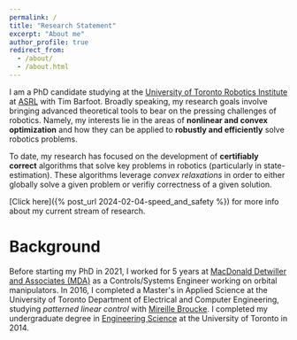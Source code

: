 ```yaml
---
permalink: /
title: "Research Statement"
excerpt: "About me"
author_profile: true
redirect_from: 
  - /about/
  - /about.html
---
```


I am a PhD candidate studying at the [University of Toronto Robotics Institute](https://robotics.utoronto.ca/) at [ASRL](http://asrl.utias.utoronto.ca/) with Tim Barfoot.  Broadly speaking, my research goals involve bringing advanced theoretical tools to bear on the pressing challenges of robotics. Namely, my interests lie in the areas of **nonlinear and convex optimization** and how they can be applied to **robustly and efficiently** solve robotics problems. 

To date, my research has focused on the development of  **certifiably correct** algorithms that solve key problems in robotics (particularly in state-estimation). These algorithms leverage *convex relaxations* in order to either globally solve a given problem or verifiy correctness of a given solution.

[Click here]({% post_url 2024-02-04-speed_and_safety %}) for more info about my current stream of research.

Background
======

Before starting my PhD in 2021, I worked for 5 years at [MacDonald Detwiller and Associates (MDA)](https://mda.space/en/) as a Controls/Systems Engineer working on orbital manipulators. In 2016, I completed a Master's in Applied Science at the University of Toronto Department of Electrical and Computer Engineering, studying *patterned linear control* with [Mireille Broucke](https://www.control.utoronto.ca/~broucke/). I completed my undergraduate degree in [Engineering Science](https://engsci.utoronto.ca/) at the University of Toronto in 2014.




